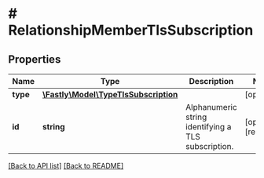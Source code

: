# # RelationshipMemberTlsSubscription

## Properties

Name | Type | Description | Notes
------------ | ------------- | ------------- | -------------
**type** | [**\Fastly\Model\TypeTlsSubscription**](TypeTlsSubscription.md) |  | [optional]
**id** | **string** | Alphanumeric string identifying a TLS subscription. | [optional] [readonly]

[[Back to API list]](../../README.md#endpoints) [[Back to README]](../../README.md)
